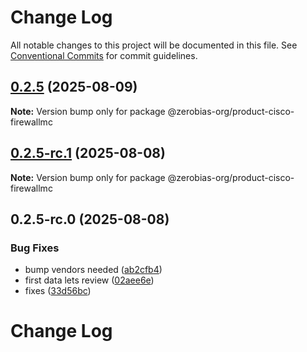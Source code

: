 # Change Log

All notable changes to this project will be documented in this file.
See [Conventional Commits](https://conventionalcommits.org) for commit guidelines.

## [0.2.5](https://github.com/zerobias-org/product/compare/@zerobias-org/product-cisco-firewallmc@0.2.5-rc.1...@zerobias-org/product-cisco-firewallmc@0.2.5) (2025-08-09)

**Note:** Version bump only for package @zerobias-org/product-cisco-firewallmc





## [0.2.5-rc.1](https://github.com/zerobias-org/product/compare/@zerobias-org/product-cisco-firewallmc@0.2.5-rc.0...@zerobias-org/product-cisco-firewallmc@0.2.5-rc.1) (2025-08-08)

**Note:** Version bump only for package @zerobias-org/product-cisco-firewallmc





## 0.2.5-rc.0 (2025-08-08)


### Bug Fixes

* bump vendors needed ([ab2cfb4](https://github.com/zerobias-org/product/commit/ab2cfb4a9cf2e3008e08b068f98011fec096c932))
* first data lets review ([02aee6e](https://github.com/zerobias-org/product/commit/02aee6e8c4f11675de7c63a00f4c8254a67a4dd7))
* fixes ([33d56bc](https://github.com/zerobias-org/product/commit/33d56bcaedf3fa5e3939a33c0fb57eda53539d05))





# Change Log
